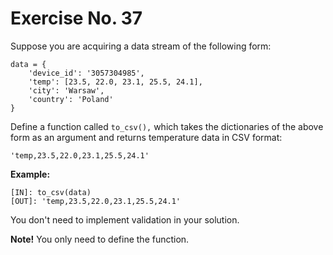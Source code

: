 # Exercise No. 37

Suppose you are acquiring a data stream of the following form:


    data = {
        'device_id': '3057304985',
        'temp': [23.5, 22.0, 23.1, 25.5, 24.1],
        'city': 'Warsaw',
        'country': 'Poland'
    }


Define a function called `to_csv(),` which takes the dictionaries of the above form as an argument and returns temperature data in CSV format:


    'temp,23.5,22.0,23.1,25.5,24.1'


**Example:**


    [IN]: to_csv(data)
    [OUT]: 'temp,23.5,22.0,23.1,25.5,24.1'


You don't need to implement validation in your solution.


**Note!** You only need to define the function.
